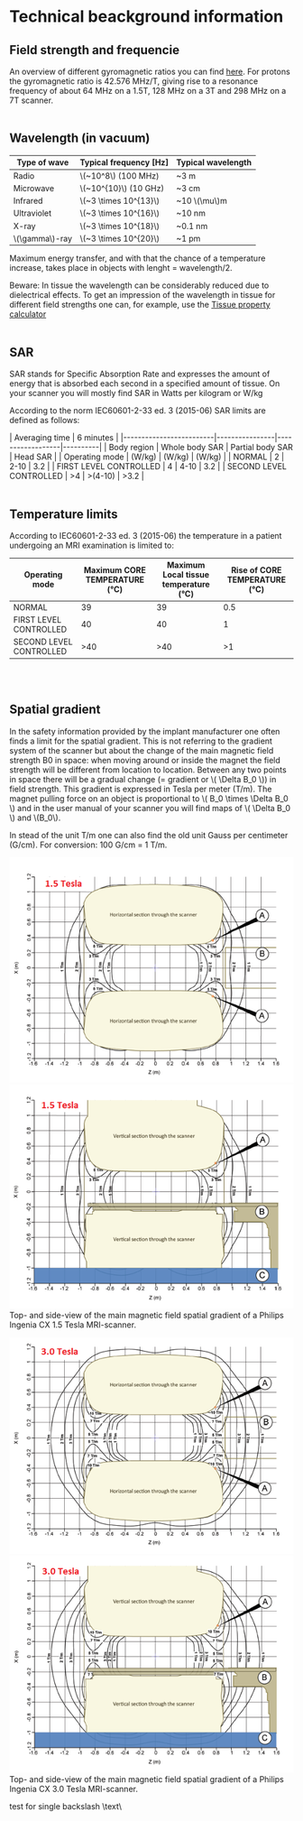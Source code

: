 
# Technical beackground information

## Field strength and frequencie

An overview of different gyromagnetic ratios you can find [here](https://en.wikipedia.org/wiki/Gyromagnetic_ratio).
For protons the gyromagnetic ratio is 42.576 MHz/T, giving rise to a resonance frequency of about 64 MHz on a 1.5T, 
128 MHz on a 3T and 298 MHz on a 7T scanner.
<br>
<br>

## Wavelength (in vacuum)

| Type of wave     | Typical frequency [Hz]  | Typical wavelength |
|------------------|-------------------------|--------------------|
| Radio            | \\(~10^8\\) (100 MHz)   | ~3 m               |
| Microwave        | \\(~10^{10}\\) (10 GHz) | ~3 cm              |
| Infrared         | \\(~3 \times 10^{13}\\) | ~10 \\(\mu\\)m     |
| Ultraviolet      | \\(~3 \times 10^{16}\\) | ~10 nm             |
| X-ray            | \\(~3 \times 10^{18}\\) | ~0.1 nm            |
| \\(\gamma\\)-ray | \\(~3 \times 10^{20}\\) | ~1 pm              |

Maximum energy transfer, and with that the chance of a temperature increase, takes place
in objects with lenght = wavelength/2.<br>

Beware: In tissue the wavelength can be considerably reduced due to dielectrical effects.
To get an impression of the wavelength in tissue for different field strengths one can, 
for example, use the [Tissue property calculator](http://niremf.ifac.cnr.it/tissprop/htmlclie/htmlclie.php)
<br>
<br>

## SAR

SAR stands for Specific Absorption Rate and expresses the amount of energy that is absorbed 
each second in a specified amount of tissue. On your scanner you will mostly find SAR in Watts per kilogram or W/kg

According to the norm IEC60601-2-33 ed. 3 (2015-06) SAR limits are defined as follows:

| Averaging time          | 6 minutes      |
|-------------------------|----------------|------------------|----------|
| Body region             | Whole body SAR | Partial body SAR | Head SAR |
| Operating mode          | (W/kg)         | (W/kg)           | (W/kg)   |
| NORMAL                  | 2              | 2-10             | 3.2      |
| FIRST LEVEL CONTROLLED  | 4              | 4-10             | 3.2      |
| SECOND LEVEL CONTROLLED | >4             | >(4-10)          | >3.2     |
<br>
<br>

## Temperature limits

According to IEC60601-2-33 ed. 3 (2015-06) the temperature in a patient undergoing an MRI examination is limited to:

| Operating mode          | Maximum CORE TEMPERATURE (°C) | Maximum Local tissue temperature (°C) | Rise of CORE TEMPERATURE (°C) |
| ----------------------- | ------------------------- | --------------------------------- | ------------------------    |
| NORMAL                  | 39                        | 39                                | 0.5                         |
| FIRST LEVEL CONTROLLED  | 40                        | 40                                | 1                           |
| SECOND LEVEL CONTROLLED | >40                       | >40                               | >1                          |
<br>
<br>

## Spatial gradient

In the safety information provided by the implant manufacturer one often finds a limit for the spatial gradient.
This is not referring to the gradient system of the scanner but about the change of the main magnetic field strength B0 in space:
when moving around or inside the magnet the field strength will be different from location to location. 
Between any two points in space there will be a gradual change (= gradient or \\( \Delta B_0 \\)) in field strength. 
This gradient is expressed in Tesla per meter (T/m). The magnet pulling force on an object is proportional to
 \\( B_0 \times \Delta B_0 \\) and in the user manual of your scanner you will find maps of \\( \Delta B_0 \\) and \\(B_0\\).

In stead of the unit T/m one can also find the old unit Gauss per centimeter (G/cm). For conversion: 100 G/cm = 1 T/m.


![Horizontaal aanzicht](extra_materiaal/1_5_Ing_SpatGradHorz.png) 
![Verticaal aanzicht](extra_materiaal/1_5_Ing_SpatGradVert.png)  
Top- and side-view of the main magnetic field spatial gradient of a Philips Ingenia CX 1.5 Tesla MRI-scanner.


![Horizontaal aanzicht](extra_materiaal/3_0_Ing_SpatGradHorz.png) 
![Verticaal aanzicht](extra_materiaal/3_0_Ing_SpatGradVert.png)  
Top- and side-view of the main magnetic field spatial gradient of a Philips Ingenia CX 3.0 Tesla MRI-scanner.

test for single backslash \text\

